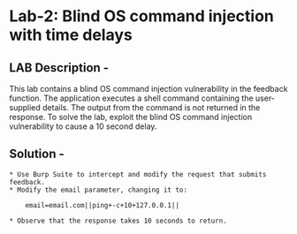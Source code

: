 # Lab-2: Blind OS command injection with time delays
## LAB Description - 
This lab contains a blind OS command injection vulnerability in the feedback function. The application executes a shell command containing the user-supplied details. The output from the command is not returned in the response. To solve the lab, exploit the blind OS command injection vulnerability to cause a 10 second delay.

## Solution - 
    * Use Burp Suite to intercept and modify the request that submits feedback.
    * Modify the email parameter, changing it to:

        email=email.com||ping+-c+10+127.0.0.1||

    * Observe that the response takes 10 seconds to return.